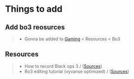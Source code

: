 # Things to add

## Add bo3 reosurces

> - Gonna be added to [Gaming](https://electricproductions.pages.dev/Pages/resources/Production/Videography) < Resources < Bo3

## Resources

> - How to record Black ops 3 / ([Sources](https://www.youtube.com/watch?v=RThmDc8gbzY))
> - Bo3 editing tutorial (vyvanse optimized) / ([Sources](https://www.youtube.com/watch?v=l08k6rc6qa4))
